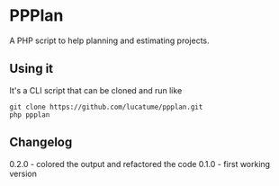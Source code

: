 # PPPlan

A PHP script to help planning and estimating projects.

## Using it
It's a CLI script that can be cloned and run like
    
    git clone https://github.com/lucatume/ppplan.git
    php ppplan

## Changelog
0.2.0 - colored the output and refactored the code
0.1.0 - first working version
